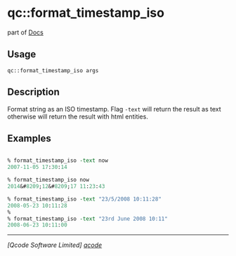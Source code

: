 qc::format_timestamp_iso
========================

part of [Docs](../index.md)

Usage
-----
`qc::format_timestamp_iso args`

Description
-----------
Format string as an ISO timestamp.
Flag `-text` will return the result as text otherwise will return the result with html entities.

Examples
--------
```tcl

% format_timestamp_iso -text now
2007-11-05 17:30:14

% format_timestamp_iso now
2014&#8209;12&#8209;17 11:23:43

% format_timestamp_iso -text "23/5/2008 10:11:28"
2008-05-23 10:11:28
%
% format_timestamp_iso -text "23rd June 2008 10:11"
2008-06-23 10:11:00

```

----------------------------------
*[Qcode Software Limited] [qcode]*

[qcode]: http://www.qcode.co.uk "Qcode Software"
